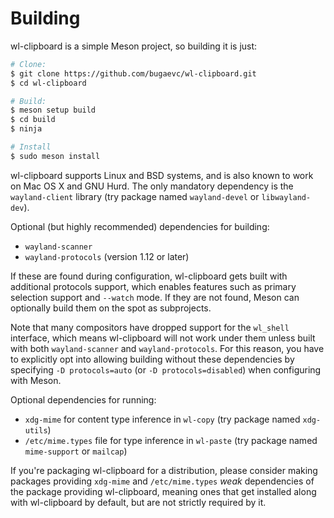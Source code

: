 # Building

wl-clipboard is a simple Meson project, so building it is just:

```bash
# Clone:
$ git clone https://github.com/bugaevc/wl-clipboard.git
$ cd wl-clipboard

# Build:
$ meson setup build
$ cd build
$ ninja

# Install
$ sudo meson install
```

wl-clipboard supports Linux and BSD systems, and is also known to work on
Mac OS X and GNU Hurd. The only mandatory dependency is the `wayland-client`
library (try package named `wayland-devel` or `libwayland-dev`).

Optional (but highly recommended) dependencies for building:
* `wayland-scanner`
* `wayland-protocols` (version 1.12 or later)

If these are found during configuration, wl-clipboard gets built with
additional protocols support, which enables features such as primary selection
support and `--watch` mode. If they are not found, Meson can optionally build
them on the spot as subprojects.

Note that many compositors have dropped support for the `wl_shell` interface,
which means wl-clipboard will not work under them unless built with both
`wayland-scanner` and `wayland-protocols`. For this reason, you have to
explicitly opt into allowing building without these dependencies by specifying
`-D protocols=auto` (or `-D protocols=disabled`) when configuring with Meson.

Optional dependencies for running:
* `xdg-mime` for content type inference in `wl-copy` (try package named
  `xdg-utils`)
* `/etc/mime.types` file for type inference in `wl-paste` (try package named
  `mime-support` or `mailcap`)

If you're packaging wl-clipboard for a distribution, please consider making
packages providing `xdg-mime` and `/etc/mime.types` *weak* dependencies of the
package providing wl-clipboard, meaning ones that get installed along with
wl-clipboard by default, but are not strictly required by it.

